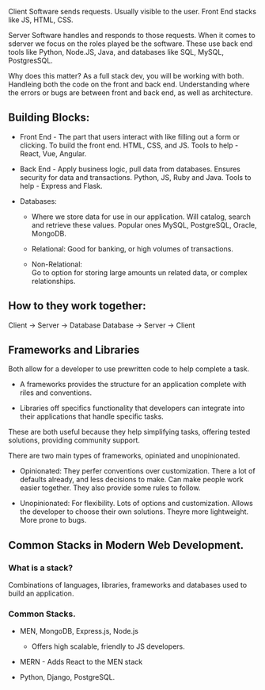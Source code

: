 Client Software sends requests. Usually visible to the user. Front End stacks like JS, HTML, CSS. 

Server Software handles and responds to those requests. When it comes to sderver we focus on the roles played be the software. These use back end tools like Python, Node.JS, Java, and databases like SQL, MySQL, PostgresSQL. 

Why does this matter? As a full stack dev, you will be working with both. Handleing both the code on the front and back end. Understanding where the errors or bugs are between front and back end, as well as architecture. 

## Building Blocks: 
- Front End - The part that users interact with like filling out a form or clicking. To build the front end. HTML, CSS, and JS. 
    Tools to help - React, Vue, Angular.

- Back End - Apply business logic, pull data from databases. Ensures security for data and transactions. 
    Python, JS, Ruby and Java.
    Tools to help - Express and Flask. 

- Databases: 

    - Where we store data for use in our application. Will catalog, search and retrieve these values. Popular ones MySQL, PostgreSQL, Oracle, MongoDB. 

    - Relational:
        Good for banking, or high volumes of transactions. 
            
    - Non-Relational:  
        Go to option for storing large amounts un related data, or complex relationships. 

## How to they work together:

Client -> Server -> Database
Database -> Server -> Client

## Frameworks and Libraries

Both allow for a developer to use prewritten code to help complete a task. 

- A frameworks provides the structure for an application complete with riles and conventions. 

- Libraries off specifics functionality that developers can integrate into their applications that handle specific tasks. 

These are both useful because they help simplifying tasks, offering tested solutions, providing community support. 

There are two main types of frameworks, opiniated and unopinionated. 

- Opinionated: They perfer conventions over customization. There a lot of defaults already, and less decisions to make. Can make people work easier together. They also provide some rules to follow.

- Unopinionated: For flexibility. Lots of options and customization. Allows the developer to choose their own solutions. Theyre more lightweight. More prone to bugs. 

## Common Stacks in Modern Web Development. 
### What is a stack?

Combinations of languages, libraries, frameworks and databases used to build an application. 

### Common Stacks.
- MEN, MongoDB, Express.js, Node.js
    * Offers high scalable, friendly to JS developers. 

- MERN - Adds React to the MEN stack

- Python, Django, PostgreSQL.
    
